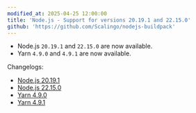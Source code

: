 ```yaml
---
modified_at: 2025-04-25 12:00:00
title: 'Node.js - Support for versions 20.19.1 and 22.15.0'
github: 'https://github.com/Scalingo/nodejs-buildpack'
---
```


- Node.js `20.19.1` and `22.15.0` are now available.
- Yarn `4.9.0` and `4.9.1` are now available.

Changelogs:
- [Node.js 20.19.1](https://github.com/nodejs/node/blob/main/doc/changelogs/CHANGELOG_V20.md#20.19.1)
- [Node.js 22.15.0](https://github.com/nodejs/node/blob/main/doc/changelogs/CHANGELOG_V22.md#22.15.0)
- [Yarn 4.9.0](https://github.com/yarnpkg/berry/releases/tag/%40yarnpkg%2Fcli%2F4.9.0)
- [Yarn 4.9.1](https://github.com/yarnpkg/berry/releases/tag/%40yarnpkg%2Fcli%2F4.9.1)
